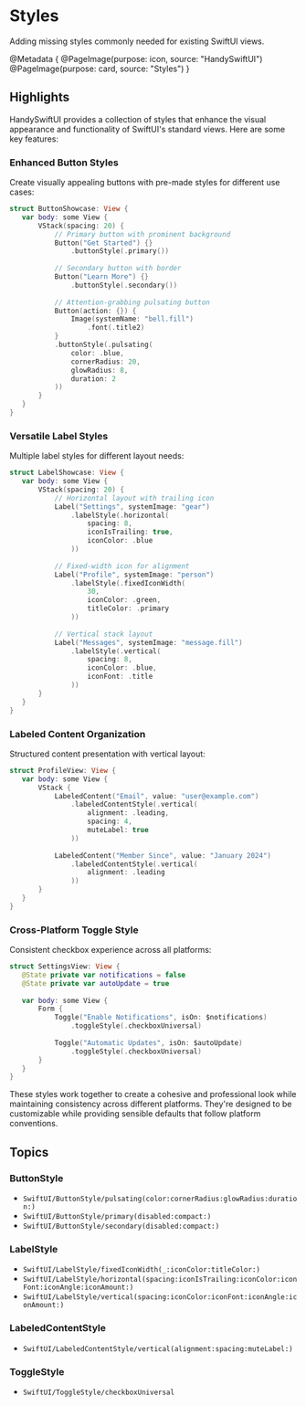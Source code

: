# Styles

Adding missing styles commonly needed for existing SwiftUI views.

@Metadata {
   @PageImage(purpose: icon, source: "HandySwiftUI")
   @PageImage(purpose: card, source: "Styles")
}

## Highlights

HandySwiftUI provides a collection of styles that enhance the visual appearance and functionality of SwiftUI's standard views. Here are some key features:

### Enhanced Button Styles

Create visually appealing buttons with pre-made styles for different use cases:

```swift
struct ButtonShowcase: View {
   var body: some View {
       VStack(spacing: 20) {
           // Primary button with prominent background
           Button("Get Started") {}
               .buttonStyle(.primary())
               
           // Secondary button with border
           Button("Learn More") {}
               .buttonStyle(.secondary())
               
           // Attention-grabbing pulsating button
           Button(action: {}) {
               Image(systemName: "bell.fill")
                   .font(.title2)
           }
           .buttonStyle(.pulsating(
               color: .blue,
               cornerRadius: 20,
               glowRadius: 8,
               duration: 2
           ))
       }
   }
}
```

### Versatile Label Styles

Multiple label styles for different layout needs:

```swift
struct LabelShowcase: View {
   var body: some View {
       VStack(spacing: 20) {
           // Horizontal layout with trailing icon
           Label("Settings", systemImage: "gear")
               .labelStyle(.horizontal(
                   spacing: 8,
                   iconIsTrailing: true,
                   iconColor: .blue
               ))
           
           // Fixed-width icon for alignment
           Label("Profile", systemImage: "person")
               .labelStyle(.fixedIconWidth(
                   30,
                   iconColor: .green,
                   titleColor: .primary
               ))
           
           // Vertical stack layout
           Label("Messages", systemImage: "message.fill")
               .labelStyle(.vertical(
                   spacing: 8,
                   iconColor: .blue,
                   iconFont: .title
               ))
       }
   }
}
```

### Labeled Content Organization

Structured content presentation with vertical layout:

```swift
struct ProfileView: View {
   var body: some View {
       VStack {
           LabeledContent("Email", value: "user@example.com")
               .labeledContentStyle(.vertical(
                   alignment: .leading,
                   spacing: 4,
                   muteLabel: true
               ))
               
           LabeledContent("Member Since", value: "January 2024")
               .labeledContentStyle(.vertical(
                   alignment: .leading
               ))
       }
   }
}
```

### Cross-Platform Toggle Style

Consistent checkbox experience across all platforms:

```swift
struct SettingsView: View {
   @State private var notifications = false
   @State private var autoUpdate = true
   
   var body: some View {
       Form {
           Toggle("Enable Notifications", isOn: $notifications)
               .toggleStyle(.checkboxUniversal)
               
           Toggle("Automatic Updates", isOn: $autoUpdate)
               .toggleStyle(.checkboxUniversal)
       }
   }
}
```

These styles work together to create a cohesive and professional look while maintaining consistency across different platforms. They're designed to be customizable while providing sensible defaults that follow platform conventions.

## Topics

### ButtonStyle

- ``SwiftUI/ButtonStyle/pulsating(color:cornerRadius:glowRadius:duration:)``
- ``SwiftUI/ButtonStyle/primary(disabled:compact:)``
- ``SwiftUI/ButtonStyle/secondary(disabled:compact:)``

### LabelStyle

- ``SwiftUI/LabelStyle/fixedIconWidth(_:iconColor:titleColor:)``
- ``SwiftUI/LabelStyle/horizontal(spacing:iconIsTrailing:iconColor:iconFont:iconAngle:iconAmount:)``
- ``SwiftUI/LabelStyle/vertical(spacing:iconColor:iconFont:iconAngle:iconAmount:)``

### LabeledContentStyle

- ``SwiftUI/LabeledContentStyle/vertical(alignment:spacing:muteLabel:)``

### ToggleStyle

- ``SwiftUI/ToggleStyle/checkboxUniversal``


[TranslateKit]: https://translatekit.app
[FreemiumKit]: https://freemiumkit.app
[FreelanceKit]: https://apps.apple.com/app/apple-store/id6480134993?pt=549314&ct=swiftpackageindex.com&mt=8
[CrossCraft]: https://crosscraft.app
[FocusBeats]: https://apps.apple.com/app/apple-store/id6477829138?pt=549314&ct=swiftpackageindex.com&mt=8
[Guided Guest Mode]: https://apps.apple.com/app/apple-store/id6479207869?pt=549314&ct=swiftpackageindex.com&mt=8
[Posters]: https://apps.apple.com/app/apple-store/id6478062053?pt=549314&ct=swiftpackageindex.com&mt=8
[Pleydia Organizer]: https://apps.apple.com/app/apple-store/id6587583340?pt=549314&ct=swiftpackageindex.com&mt=8
